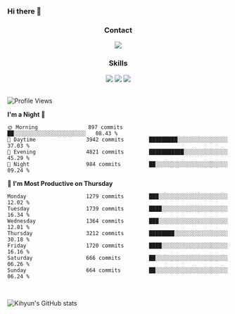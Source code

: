 ### Hi there 👋

<!--
**Key5771/Key5771** is a ✨ _special_ ✨ repository because its `README.md` (this file) appears on your GitHub profile.

Here are some ideas to get you started:

- 🔭 I’m currently working on ...
- 🌱 I’m currently learning ...
- 👯 I’m looking to collaborate on ...
- 🤔 I’m looking for help with ...
- 💬 Ask me about ...
- 📫 How to reach me: ...
- 😄 Pronouns: ...
- ⚡ Fun fact: ...
-->

<h3 align="center">Contact</h3>
<div align="center">
  <a href="mailto:ksj57715@gmail.com"><img src="https://img.shields.io/badge/Gmail-D14836?style=for-the-badge&logo=gmail&logoColor=white"/></a>
</div>

<h3 align="center">Skills</h3>
<div align="center">
  <img src="https://img.shields.io/badge/iOS-000000?style=for-the-badge&logo=ios&logoColor=white"/>
  <img src="https://img.shields.io/badge/Swift-FA7343?style=for-the-badge&logo=swift&logoColor=white"/>
  <img src="https://img.shields.io/badge/Xcode-007ACC?style=for-the-badge&logo=Xcode&logoColor=white"/>
</div>

<br>

<!--START_SECTION:waka-->
![Profile Views](http://img.shields.io/badge/Profile%20Views-0-blue)

**I'm a Night 🦉** 

```text
🌞 Morning                897 commits         ██░░░░░░░░░░░░░░░░░░░░░░░   08.43 % 
🌆 Daytime                3942 commits        █████████░░░░░░░░░░░░░░░░   37.03 % 
🌃 Evening                4821 commits        ███████████░░░░░░░░░░░░░░   45.29 % 
🌙 Night                  984 commits         ██░░░░░░░░░░░░░░░░░░░░░░░   09.24 % 
```
📅 **I'm Most Productive on Thursday** 

```text
Monday                   1279 commits        ███░░░░░░░░░░░░░░░░░░░░░░   12.02 % 
Tuesday                  1739 commits        ████░░░░░░░░░░░░░░░░░░░░░   16.34 % 
Wednesday                1364 commits        ███░░░░░░░░░░░░░░░░░░░░░░   12.81 % 
Thursday                 3212 commits        ████████░░░░░░░░░░░░░░░░░   30.18 % 
Friday                   1720 commits        ████░░░░░░░░░░░░░░░░░░░░░   16.16 % 
Saturday                 666 commits         ██░░░░░░░░░░░░░░░░░░░░░░░   06.26 % 
Sunday                   664 commits         ██░░░░░░░░░░░░░░░░░░░░░░░   06.24 % 
```



<!--END_SECTION:waka-->

<br>


![Kihyun's GitHub stats](https://github-readme-stats.vercel.app/api?username=key5771&show_icons=true&theme=radical)
